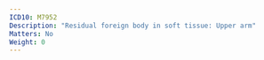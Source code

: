 ```yaml
---
ICD10: M7952
Description: "Residual foreign body in soft tissue: Upper arm"
Matters: No
Weight: 0
---
```


